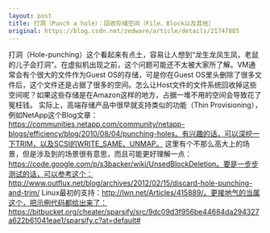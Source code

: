 ```yaml
---
layout: post
title: 打洞（Punch a hole）：回收存储空间（File、Block以及其他）
original: https://blog.csdn.net/zedware/article/details/21747885
---
```

打洞（Hole-punching）这个看起来有点土，容易让人想到“龙生龙凤生凤，老鼠的儿子会打洞”。在虚拟机出现之前，这个问题可能还不太被大家所了解。VM通常会有个很大的文件作为Guest OS的存储，可是你在Guest OS里头删除了很多文件后，这个文件还是占据了很多的空间。怎么让Host文件的文件系统回收掉这些空间呢？如果这些存储是在Amazon这样的地方，占据一堆不用的空间会导致花了冤枉钱。
实际上，高端存储产品中很早就支持类似的功能（Thin Provisioning），例如NetApp这个Blog文章：https://communities.netapp.com/community/netapp-blogs/efficiency/blog/2010/08/04/punching-holes。有兴趣的话，可以深挖一下TRIM，以及SCSI的WRITE_SAME、UNMAP。
这里有个不那么高大上的场景，但是涉及到的场景很有意思，而且可能更好理解一点：https://code.google.com/p/s3backer/wiki/UnsedBlockDeletion。要是一步步测试的话，可以参考这个：http://www.outflux.net/blog/archives/2012/02/15/discard-hole-punching-and-trim/
Linux最初的支持：http://lwn.net/Articles/415889/。更接地气的当属这个，把示例代码都给出来了：https://bitbucket.org/cheater/sparsify/src/9dc09d3f956be44684da294327a622b61041eae1/sparsify.c?at=default#



